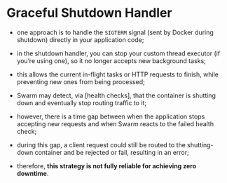 # Graceful Shutdown Handler

- one approach is to handle the `SIGTERM` signal (sent by Docker during shutdown) directly in your application code;
- in the shutdown handler, you can stop your custom thread executor (if you’re using one), so it no longer accepts new background tasks;
- this allows the current in-flight tasks or HTTP requests to finish, while preventing new ones from being processed;


- Swarm may detect, via [health checks], that the container is shutting down and eventually stop routing traffic to it; <!-- TODO link to next point health checks -->
- however, there is a time gap between when the application stops accepting new requests and when Swarm reacts to the failed health check;
- during this gap, a client request could still be routed to the shutting-down container and be rejected or fail, resulting in an error;
 

- therefore, **this strategy is not fully reliable for achieving zero downtime**.
